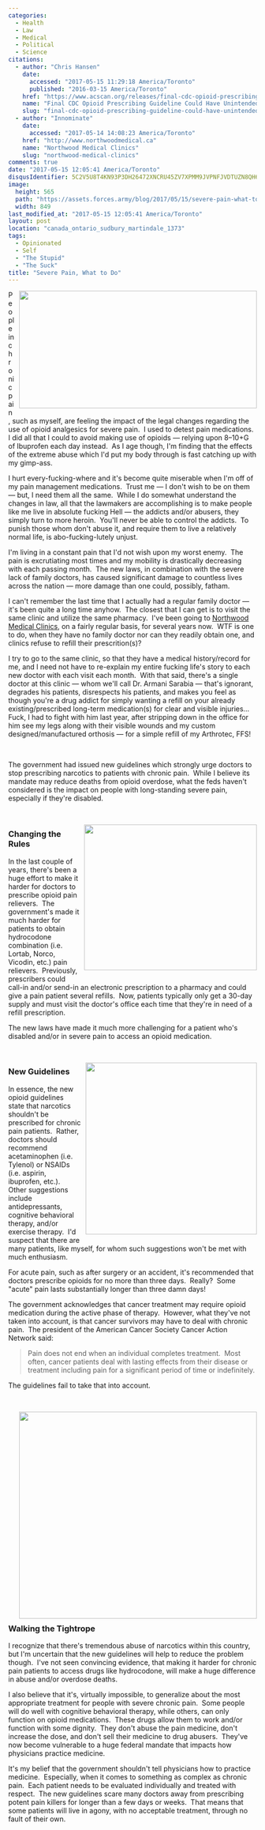 ```yaml
---
categories:
  - Health
  - Law
  - Medical
  - Political
  - Science
citations:
  - author: "Chris Hansen"
    date:
      accessed: "2017-05-15 11:29:18 America/Toronto"
      published: "2016-03-15 America/Toronto"
    href: "https://www.acscan.org/releases/final-cdc-opioid-prescribing-guideline-could-have-unintended-consequences-cancer-survivors"
    name: "Final CDC Opioid Prescribing Guideline Could Have Unintended Consequences for Cancer Survivors Living with Chronic Pain"
    slug: "final-cdc-opioid-prescribing-guideline-could-have-unintended-consequences-for-cancer-survivors-living-with-chronic-pain"
  - author: "Innominate"
    date:
      accessed: "2017-05-14 14:08:23 America/Toronto"
    href: "http://www.northwoodmedical.ca"
    name: "Northwood Medical Clinics"
    slug: "northwood-medical-clinics"
comments: true
date: "2017-05-15 12:05:41 America/Toronto"
disqusIdentifier: 5C2V5U8T4KN93P3DH26472XNCRU45ZV7XPMM9JVPNFJVDTUZN8QH698Z7R8DUFGQSBSDMXGK9BBXTTHKZVEY9NVKHTZTEB63AHEY
image:
  height: 565
  path: "https://assets.forces.army/blog/2017/05/15/severe-pain-what-to-do/hotlink-ok/innominate_3_849x565.png"
  width: 849
last_modified_at: "2017-05-15 12:05:41 America/Toronto"
layout: post
location: "canada_ontario_sudbury_martindale_1373"
tags:
  - Opinionated
  - Self
  - "The Stupid"
  - "The Suck"
title: "Severe Pain, What to Do"
---
```


<!--sse-->
<!--
  ~  NAME  «»  ALIAS
  ~
  ~  Riutta, Dr. Taylor James  «»  Sarabia, Dr. Armani
  -->
<!--/sse-->
<img
  alt="" height="238" src="{{ site.uri.assets }}/blog/2017/05/15/severe-pain-what-to-do/addicted_482x238.png"
  style="border: 0px; float: right; margin-bottom: 10px; margin-left: 10px;" width="482" />
<p>
  People in chronic pain, such as myself, are feeling the impact of the legal changes regarding the use of opioid analgesics for severe pain.&nbsp; I used to
  detest pain medications.&nbsp; I did all that I could to avoid making use of opioids &#8212; relying upon 8&#8211;10+G of Ibuprofen each day instead.&nbsp; As
  I age though, I'm finding that the effects of the extreme abuse which I'd put my body through is fast catching up with my gimp-ass.
</p>
<p>
  I hurt every-fucking-where and it's become quite miserable when I'm off of my pain management medications.&nbsp; Trust me &#8212; I don't wish to be on them
  &#8212; but, I need them all the same.&nbsp; While I do somewhat understand the changes in law, all that the lawmakers are accomplishing is to make people
  like me live in absolute fucking Hell &#8212; the addicts and/or abusers, they simply turn to more heroin.&nbsp; You'll never be able to control the
  addicts.&nbsp; To punish those whom don't abuse it, and require them to live a relatively normal life, is abo-fucking-lutely unjust.
</p>
<p>
  I'm living in a constant pain that I'd not wish upon my worst enemy.&nbsp; The pain is excrutiating most times and my mobility is drastically decreasing with
  each passing month.&nbsp; The new laws, in combination with the severe lack of family doctors, has caused significant damage to countless lives across the
  nation &#8212; more damage than one could, possibly, fatham.
</p>
<p>
  I can't remember the last time that I actually had a regular family doctor &#8212; it's been quite a long time anyhow.&nbsp; The closest that I can get is to
  visit the same clinic and utilize the same pharmacy.&nbsp; I've been going to
  <a href="{{ site.url }}{{ page.url }}#cite-northwood-medical-clinics" rel="me" title="Northwood Medical Clinics">Northwood Medical Clinics</a>, on a fairly
  regular basis, for several years now.&nbsp; WTF is one to do, when they have no family doctor nor can they readily obtain one, and clinics refuse to refill
  their prescrition(s)?
</p>
<p>
  I try to go to the same clinic, so that they have a medical history/record for me, and I need not have to re-explain my entire fucking life's story to each
  new doctor with each visit each month.&nbsp; With that said, there's a single doctor at this clinic &#8212; whom we'll call Dr. Armani Sarabia &#8212; that's
  ignorant, degrades his patients, disrespects his patients, and makes you feel as though you're a drug addict for simply wanting a refill on your already
  existing/prescribed long-term medication(s) for clear and visible injuries&hellip;&nbsp; Fuck, I had to fight with him last year, after stripping down in the
  office for him see my legs along with their visible wounds and my custom designed/manufactured orthosis &#8212; for a simple refill of my Arthrotec, FFS!
</p>
<!-- excerptBreak -->
<p>
  &nbsp;
</p>
<p>
  The government had issued new guidelines which strongly urge doctors to stop prescribing narcotics to patients with chronic pain.&nbsp; While I believe its
  mandate may reduce deaths from opioid overdose, what the feds haven't considered is the impact on people with long-standing severe pain, especially if they're
  disabled.
</p>
<p>
  &nbsp;
</p>
<img
  alt="" height="295" src="{{ site.uri.assets }}/blog/2017/05/15/severe-pain-what-to-do/innominate_1_350x295.png"
  style="border: 0px; float: right; margin-bottom: 10px; margin-left: 10px;" width="350" />
<h3 id="changing-the-rules">
  Changing the Rules
</h3>
<p>
  In the last couple of years, there's been a huge effort to make it harder for doctors to prescribe opioid pain relievers.&nbsp; The government's made it much
  harder for patients to obtain hydrocodone combination (i.e. Lortab, Norco, Vicodin, etc.) pain relievers.&nbsp; Previously, prescribers could call-in and/or
  send-in an electronic prescription to a pharmacy and could give a pain patient several refills.&nbsp; Now, patients typically only get a 30-day supply and
  must visit the doctor's office each time that they're in need of a refill prescription.
</p>
<p>
  The new laws have made it much more challenging for a patient who's disabled and/or in severe pain to access an opioid medication.
</p>
<p>
  &nbsp;
</p>
<img
  alt="" height="348" src="{{ site.uri.assets }}/blog/2017/05/15/severe-pain-what-to-do/guidelines_347x348.png"
  style="border: 0px; float: right; margin-bottom: 10px; margin-left: 10px;" width="347" />
<h3 id="new-guidelines">
  New Guidelines
</h3>
<p>
  In essence, the new opioid guidelines state that narcotics shouldn't be prescribed for chronic pain patients.&nbsp; Rather, doctors should recommend
  acetaminophen (i.e. Tylenol) or NSAIDs (i.e. aspirin, ibuprofen, etc.).&nbsp; Other suggestions include antidepressants, cognitive behavioral therapy, and/or
  exercise therapy.&nbsp; I'd suspect that there are many patients, like myself, for whom such suggestions won't be met with much enthusiasm.
</p>
<p>
  For acute pain, such as after surgery or an accident, it's recommended that doctors prescribe opioids for no more than three days.&nbsp; Really?&nbsp; Some
  &quot;acute&quot; pain lasts substantially longer than three damn days!
</p>
<p>
  The government acknowledges that cancer treatment may require opioid medication during the active phase of therapy.&nbsp; However, what they've not taken into
  account, is that cancer survivors may have to deal with chronic pain.&nbsp; The president of the American Cancer Society Cancer Action Network said:
  <blockquote
    cite="{{ site.url }}{{ page.url }}#cite-final-cdc-opioid-prescribing-guideline-could-have-unintended-consequences-for-cancer-survivors-living-with-chronic-pain">
    Pain does not end when an individual completes treatment.&nbsp; Most often, cancer patients deal with lasting effects from their disease or treatment
    including pain for a significant period of time or indefinitely.
  </blockquote>
</p>
<p>
  The guidelines fail to take that into account.
</p>
<p>
  &nbsp;
</p>
<img
  alt="" height="419" src="{{ site.uri.assets }}/blog/2017/05/15/severe-pain-what-to-do/innominate_2_482x419.png"
  style="border: 0px; float: right; margin-bottom: 10px; margin-left: 10px;" width="482" />
<h3 id="walking-the-tightrope">
  Walking the Tightrope
</h3>
<p>
  I recognize that there's tremendous abuse of narcotics within this country, but I'm uncertain that the new guidelines will help to reduce the problem
  though.&nbsp; I've not seen convincing evidence, that making it harder for chronic pain patients to access drugs like hydrocodone, will make a huge difference
  in abuse and/or overdose deaths.
</p>
<p>
  I also believe that it's, virtually impossible, to generalize about the most appropriate treatment for people with severe chronic pain.&nbsp; Some people will
  do well with cognitive behavioral therapy, while others, can only function on opioid medications.&nbsp; These drugs allow them to work and/or function with
  some dignity.&nbsp; They don't abuse the pain medicine, don't increase the dose, and don't sell their medicine to drug abusers.&nbsp; They've now become
  vulnerable to a huge federal mandate that impacts how physicians practice medicine.
</p>
<p>
  It's my belief that the government shouldn't tell physicians how to practice medicine.&nbsp; Especially, when it comes to something as complex as chronic
  pain.&nbsp; Each patient needs to be evaluated individually and treated with respect.&nbsp; The new guidelines scare many doctors away from prescribing potent
  pain killers for longer than a few days or weeks.&nbsp; That means that some patients will live in agony, with no acceptable treatment, through no fault of
  their own.
</p>
